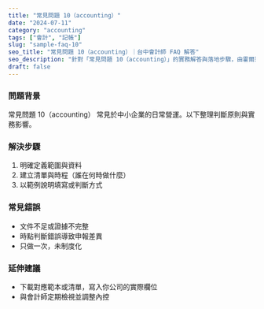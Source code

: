 ```yaml
---
title: "常見問題 10（accounting）"
date: "2024-07-11"
category: "accounting"
tags: ["會計", "記帳"]
slug: "sample-faq-10"
seo_title: "常見問題 10（accounting）｜台中會計師 FAQ 解答"
seo_description: "針對「常見問題 10（accounting）」的實務解答與落地步驟，由霍爾果斯會計師事務所整理。"
draft: false
---
```


### 問題背景
常見問題 10（accounting） 常見於中小企業的日常營運。以下整理判斷原則與實務影響。

### 解決步驟
1. 明確定義範圍與資料
2. 建立清單與時程（誰在何時做什麼）
3. 以範例說明填寫或判斷方式

### 常見錯誤
- 文件不足或證據不完整
- 時點判斷錯誤導致申報差異
- 只做一次，未制度化

### 延伸建議
- 下載對應範本或清單，寫入你公司的實際欄位
- 與會計師定期檢視並調整內控

